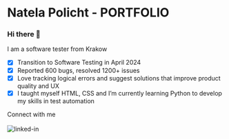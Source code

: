 # Natela Policht - PORTFOLIO
### Hi there 👋
I am a software tester from Krakow
<br>
- [x] Transition to Software Testing in April 2024<br>
- [x] Reported 600 bugs, resolved 1200+ issues<br>
- [x] Love tracking logical errors and suggest solutions that improve product quality and UX<br>
- [x] I taught myself HTML, CSS and I’m currently learning Python to develop my skills in test automation<br>

Connect with me<br>
<br>[<img align="left" alt="linked-in" src="https://img.shields.io/badge/linkedin-%230077B5.svg?&style=for-the-badge&logo=linkedin&logoColor=white" />](https://www.linkedin.com/in/natelapolicht/)
